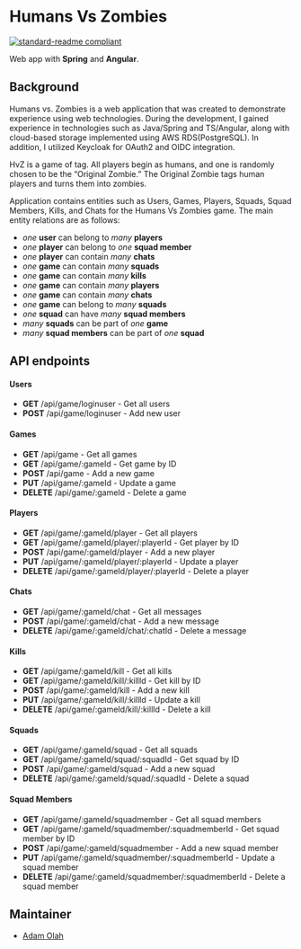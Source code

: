 # Humans Vs Zombies

[![standard-readme compliant](https://img.shields.io/badge/readme%20style-standard-brightgreen.svg?style=flat-square)](https://github.com/RichardLitt/standard-readme)

Web app with **Spring** and **Angular**.

## Background

Humans vs. Zombies is a web application that was created to demonstrate experience using web technologies.
During the development, I gained experience in technologies such as Java/Spring and TS/Angular, along with cloud-based storage implemented using AWS RDS(PostgreSQL).
In addition, I utilized Keycloak for OAuth2 and OIDC integration.

HvZ is a game of tag. All players begin as humans, and one is randomly chosen to be the “Original Zombie.”
The Original Zombie tags human players and turns them into zombies.

Application contains entities such as Users, Games, Players, Squads, Squad Members, Kills, and Chats for the Humans Vs Zombies game.
The main entity relations are as follows:

- _one_ **user** can belong to _many_ **players**
- _one_ **player** can belong to _one_ **squad member**
- _one_ **player** can contain _many_ **chats**
- _one_ **game** can contain _many_ **squads**
- _one_ **game** can contain _many_ **kills**
- _one_ **game** can contain _many_ **players**
- _one_ **game** can contain _many_ **chats**
- _one_ **game** can belong to _many_ **squads**
- _one_ **squad** can have _many_ **squad members**
- _many_ **squads** can be part of _one_ **game**
- _many_ **squad members** can be part of _one_ **squad**

## API endpoints

#### Users

- **GET** /api/game/loginuser - Get all users
- **POST** /api/game/loginuser - Add new user

#### Games

- **GET** /api/game - Get all games
- **GET** /api/game/:gameId - Get game by ID
- **POST** /api/game - Add a new game
- **PUT** /api/game/:gameId - Update a game
- **DELETE** /api/game/:gameId - Delete a game

#### Players

- **GET** /api/game/:gameId/player - Get all players
- **GET** /api/game/:gameId/player/:playerId - Get player by ID
- **POST** /api/game/:gameId/player - Add a new player
- **PUT** /api/game/:gameId/player/:playerId - Update a player
- **DELETE** /api/game/:gameId/player/:playerId - Delete a player

#### Chats

- **GET** /api/game/:gameId/chat - Get all messages
- **POST** /api/game/:gameId/chat - Add a new message
- **DELETE** /api/game/:gameId/chat/:chatId - Delete a message

#### Kills

- **GET** /api/game/:gameId/kill - Get all kills
- **GET** /api/game/:gameId/kill/:killId - Get kill by ID
- **POST** /api/game/:gameId/kill - Add a new kill
- **PUT** /api/game/:gameId/kill/:killId - Update a kill
- **DELETE** /api/game/:gameId/kill/:killId - Delete a kill

#### Squads

- **GET** /api/game/:gameId/squad - Get all squads
- **GET** /api/game/:gameId/squad/:squadId - Get squad by ID
- **POST** /api/game/:gameId/squad - Add a new squad
- **DELETE** /api/game/:gameId/squad/:squadId - Delete a squad

#### Squad Members

- **GET** /api/game/:gameId/squadmember - Get all squad members
- **GET** /api/game/:gameId/squadmember/:squadmemberId - Get squad member by ID
- **POST** /api/game/:gameId/squadmember - Add a new squad member
- **PUT** /api/game/:gameId/squadmember/:squadmemberId - Update a squad member
- **DELETE** /api/game/:gameId/squadmember/:squadmemberId - Delete a squad member

## Maintainer

- [Adam Olah](https://github.com/olah-adam93)
